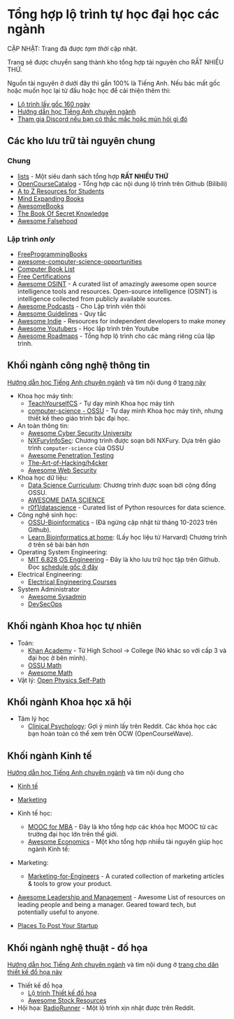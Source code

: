 # Tổng hợp lộ trình tự học đại học các ngành

CẬP NHẬT: Trang đã được _tạm thời_ cập nhật. 

Trang sẽ được chuyển sang thành kho tổng hợp tài nguyên cho RẤT NHIỀU THỨ. 

Nguồn tài nguyên ở dưới đây thì gần 100% là Tiếng Anh. Nếu bác mất gốc hoặc muốn học lại từ đầu hoặc học để cải thiện thêm thì:

- [Lộ trình lấy gốc 160 ngày](https://daihocmo.github.io/tu-luyen-tieng-anh/) 
- [Hướng dẫn học Tiếng Anh chuyên ngành](https://daihocmo.github.io/tieng-anh-chuyen-nganh/)
- [Tham gia Discord nếu bạn có thắc mắc hoặc mún hỏi gì đó](https://discord.com/invite/fbHbQSwzpD)

## Các kho lưu trữ tài nguyên chung
### Chung
- [lists](https://github.com/jnv/lists) - Một siêu danh sách tổng hợp **RẤT NHIỀU THỨ**
- [OpenCourseCatalog](https://github.com/elder-frog/OpenCourseCatalog) - Tổng hợp các nội dung lộ trình trên Github (Bilibili)
- [A to Z Resources for Students](https://github.com/dipakkr/A-to-Z-Resources-for-Students)
- [Mind Expanding Books](https://github.com/hackerkid/Mind-Expanding-Books)
- [AwesomeBooks](https://github.com/learn-anything/books)
- [The Book Of Secret Knowledge](https://github.com/trimstray/the-book-of-secret-knowledge)
- [Awesome Falsehood](https://github.com/kdeldycke/awesome-falsehood)

### Lập trình _only_
- [FreeProgrammingBooks](https://github.com/EbookFoundation/free-programming-books)
- [awesome-computer-science-opportunities](https://github.com/anu0012/awesome-computer-science-opportunities)
- [Computer Book List](https://github.com/weartist/computer-book-list)
- [Free Certifications](https://github.com/cloudcommunity/Free-Certifications)
- [Awesome OSINT](https://github.com/jivoi/awesome-osint) - A curated list of amazingly awesome open source intelligence tools and resources. Open-source intelligence (OSINT) is intelligence collected from publicly available sources.
- [Awesome Podcasts](https://github.com/rShetty/awesome-podcasts) - Cho Lập trình viên thôi
- [Awesome Guidelines](https://github.com/Kristories/awesome-guidelines) - Quy tắc
- [Awesome Indie](https://github.com/mezod/awesome-indie) - Resources for independent developers to make money 
- [Awesome Youtubers](https://github.com/JoseDeFreitas/awesome-youtubers) - Học lập trình trên Youtube
- [Awesome Roadmaps](https://github.com/liuchong/awesome-roadmaps) - Tổng hợp lộ trình cho các mảng riêng của lập trình.

## Khối ngành công nghệ thông tin
[Hướng dẫn học Tiếng Anh chuyên ngành](https://daihocmo.github.io/tieng-anh-chuyen-nganh/) và tìm nội dung ở [trang này](https://daihocmo.github.io/tieng-anh-chuyen-nganh/docs/compsci.html)

- Khoa học máy tính: 
    + [TeachYourselfCS](https://teachyourselfcs.com/) - Tự dạy mình Khoa học máy tính 
    + [computer-science - OSSU](https://cs.ossu.dev/) - Tự dạy mình Khoa học máy tính, nhưng thiết kế theo giáo trình bậc đại học. 
- An toàn thông tin: 
    + [Awesome Cyber Security University](https://github.com/brootware/awesome-cyber-security-university)
    + [NXFuryInfoSec](https://github.com/TheNXFury/NXFuryInfoSec): Chương trình được soạn bởi NXFury. Dựa trên giáo trình `computer-science` của OSSU
    + [Awesome Penetration Testing](https://github.com/enaqx/awesome-pentest)
    + [The-Art-of-Hacking/h4cker](https://github.com/The-Art-of-Hacking/h4cker)
    + [Awesome Web Security](https://github.com/qazbnm456/awesome-web-security)
- Khoa học dữ liệu: 
    + [Data Science Curriculum](https://github.com/ossu/data-science): Chương trình được soạn bởi cộng đồng OSSU.
    + [AWESOME DATA SCIENCE](https://github.com/academic/awesome-datascience)
    + [r0f1/datascience](https://github.com/r0f1/datascience) - Curated list of Python resources for data science. 
- Công nghệ sinh học:
    + [OSSU-Bioinformatics](https://github.com/ossu/bioinformatics) - (Đã ngừng cập nhật từ tháng 10-2023 trên Github). 
    + [Learn Bioinformatics at home](https://github.com/harvardinformatics/learning-bioinformatics-at-home):  (Lấy học liệu từ Harvard) Chương trình ở trên sẽ bài bản hơn
- Operating System Engineering:
    + [MIT 6.828 OS Engineering](https://github.com/fanweng/MIT-6.828-OS-Engineering) - Đây là kho lưu trữ học tập trên Github. Đọc [schedule gốc ở đây](https://pdos.csail.mit.edu/6.828/2018/schedule.html)
- Electrical Engineering:
    + [Electrical Engineering Courses](https://github.com/GallianoDean/Electrical-Engineering-Courses)
- System Administrator
    + [Awesome Sysadmin](https://github.com/awesome-foss/awesome-sysadmin)
    + [DevSecOps](https://github.com/sottlmarek/DevSecOps)

## Khối ngành Khoa học tự nhiên
- Toán:
    - [Khan Academy](https://www.khanacademy.org/math) - Từ High School -> College (Nó khác so với cấp 3 và đại học ở bên mình).
    - [OSSU Math](https://github.com/ossu/math)
    - [Awesome Math](https://github.com/rossant/awesome-math)
- Vật lý: [Open Physics Self-Path](https://github.com/mejbass/Open-Source-Physics-Curicculum)

## Khối ngành Khoa học xã hội

- Tâm lý học
    + [Clinical Psychology](./lo-trinh/clinical-psychology.md): Gợi ý mình lấy trên Reddit. Các khóa học các bạn hoàn toàn có thể xem trên OCW (OpenCourseWave).

## Khối ngành Kinh tế
[Hướng dẫn học Tiếng Anh chuyên ngành](https://daihocmo.github.io/tieng-anh-chuyen-nganh/) và tìm nội dung cho
- [Kinh tế](https://daihocmo.github.io/tieng-anh-chuyen-nganh/docs/business.html)
- [Marketing](https://daihocmo.github.io/tieng-anh-chuyen-nganh/docs/marketing.html)

- Kinh tế học:
    + [MOOC for MBA](https://github.com/benedictusdps/MOOC-MBA) - Đây là kho tổng hợp các khóa học MOOC từ các trường đại học lớn trên thế giới.
    + [Awesome Economics](https://github.com/antontarasenko/awesome-economics) - Một kho tổng hợp nhiều tài nguyên giúp học ngành Kinh tế: 
- Marketing: 
    + [Marketing-for-Engineers](https://github.com/goabstract/Marketing-for-Engineers) - A curated collection of marketing articles & tools to grow your product. 
- [Awesome Leadership and Management](https://github.com/LappleApple/awesome-leading-and-managing) - Awesome List of resources on leading people and being a manager. Geared toward tech, but potentially useful to anyone. 
- [Places To Post Your Startup](https://github.com/mmccaff/PlacesToPostYourStartup)

## Khối ngành nghệ thuật - đồ họa
[Hướng dẫn học Tiếng Anh chuyên ngành](https://daihocmo.github.io/tieng-anh-chuyen-nganh/) và tìm nội dung ở [trang cho dân thiết kế đồ họa này](https://daihocmo.github.io/tieng-anh-chuyen-nganh/docs/do-hoa.html)

- Thiết kế đồ họa
    + [Lộ trình Thiết kế đồ họa](./lo-trinh/thiet-ke-do-hoa.md)
    + [Awesome Stock Resources](https://github.com/neutraltone/awesome-stock-resources)
- Hội họa: [RadioRunner](https://www.brendanmeachen.com/soloartist) - Một lộ trình xịn nhặt được trên Reddit.
